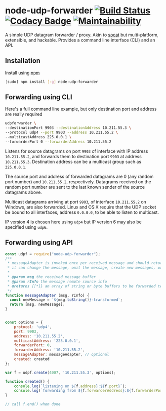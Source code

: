 # node-udp-forwarder [![Build Status](https://semaphoreci.com/api/v1/tewarid/node-udp-forwarder/branches/master/badge.svg)](https://semaphoreci.com/tewarid/node-udp-forwarder) [![Codacy Badge](https://app.codacy.com/project/badge/Grade/8b8003adecee48bfa96a639e61a5e189)](https://www.codacy.com/gh/tewarid/node-udp-forwarder/dashboard?utm_source=github.com&amp;utm_medium=referral&amp;utm_content=tewarid/node-udp-forwarder&amp;utm_campaign=Badge_Grade) [![Maintainability](https://api.codeclimate.com/v1/badges/e059350e706ac9f80440/maintainability)](https://codeclimate.com/github/tewarid/node-udp-forwarder/maintainability)

A simple UDP datagram forwarder / proxy. Akin to [socat](http://www.dest-unreach.org/socat/doc/socat-multicast.html) but multi-platform, extensible, and hackable. Provides a command line interface (CLI) and an API.

## Installation

Install using [npm](https://www.npmjs.com/package/node-udp-forwarder)

```bash
[sudo] npm install [-g] node-udp-forwarder
```

## Forwarding using CLI

Here's a full command line example, but only destination port and address are really required
```bash
udpforwarder \
--destinationPort 9903 --destinationAddress 10.211.55.3 \
--protocol udp4 --port 9903 --address 10.211.55.2 \
--multicastAddress 225.0.0.1 \
--forwarderPort 0 --forwarderAddress 10.211.55.2
```

Listens for source datagrams on port `9903` of interface with IP address `10.211.55.2`, and forwards them to destination port `9903` at address `10.211.55.3`. Destination address can be a multicast group such as `225.0.0.1`.

The source port and address of forwarded datagrams are 0 (any random port number) and `10.211.55.2`, respectively. Datagrams received on the random port number are sent to the last known sender of the source datagrams above.

Multicast datagrams arriving at port `9903`, of interface `10.211.55.2` on Windows, are also forwarded. Linux and OS X require that the UDP socket be bound to all interfaces, address `0.0.0.0`, to be able to listen to multicast.

IP version 4 is chosen here using `udp4` but IP version 6 may also be specified using `udp6`.

## Forwarding using API

```javascript
const udpf = require("node-udp-forwarder");
/**
 * messageAdapter is invoked once per received message and should return an array of transformed messages.
 * it can change the message, omit the message, create new messages, or any combination thereof
 *
 * @param msg the received message buffer
 * @param rInfo the message remote source info 
 * @returns {[*]} an array of string or byte buffers to be forwarded to the destination
 */
function messageAdapter (msg, rInfo) {
  const newMessage = `${msg.toString()}-transformed`;
  return [msg, newMessage];
}


const options = {
    protocol: 'udp4',
    port: 9903,
    address: '10.211.55.2',
    multicastAddress: '225.0.0.1',
    forwarderPort: 0,
    forwarderAddress: '10.211.55.2',
    messageAdapter: messageAdapter, // optional
    created: created
};

var f = udpf.create(4007, '10.211.55.3', options);

function created() {
    console.log(`listening on ${f.address}:${f.port}`);
    console.log(`forwarding from ${f.forwarderAddress}:${f.forwarderPort}`);
}

// call f.end() when done
```
